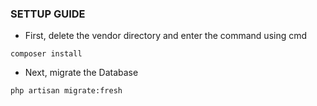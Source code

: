 ### SETTUP GUIDE

- First, delete the vendor directory and enter the command using cmd

`composer install`
- Next, migrate the Database

`php artisan migrate:fresh`